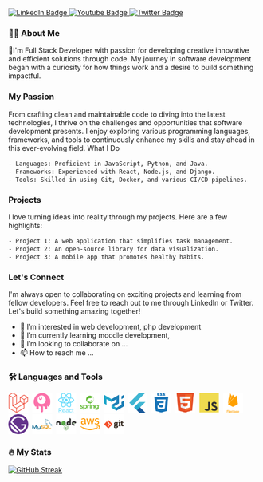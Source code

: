 <div id="badges">
  <a href="[your-linkedin-URL](https://www.linkedin.com/in/eric-yullu-728b7a74/)">
    <img src="https://img.shields.io/badge/LinkedIn-blue?style=for-the-badge&logo=linkedin&logoColor=white" alt="LinkedIn Badge"/>
  </a>
  <a href="your-youtube-URL">
    <img src="https://img.shields.io/badge/YouTube-red?style=for-the-badge&logo=youtube&logoColor=white" alt="Youtube Badge"/>
  </a>
  <a href="your-twitter-URL">
    <img src="https://img.shields.io/badge/Twitter-blue?style=for-the-badge&logo=twitter&logoColor=white" alt="Twitter Badge"/>
  </a>
</div>

### :woman_technologist: About Me

👋I'm Full Stack Developer with passion for developing creative innovative and efficient solutions through code. My journey in software development began with a curiosity for how things work and a desire to build something impactful.
### My Passion

From crafting clean and maintainable code to diving into the latest technologies, I thrive on the challenges and opportunities that software development presents. I enjoy exploring various programming languages, frameworks, and tools to continuously enhance my skills and stay ahead in this ever-evolving field.
What I Do

    - Languages: Proficient in JavaScript, Python, and Java.
    - Frameworks: Experienced with React, Node.js, and Django.
    - Tools: Skilled in using Git, Docker, and various CI/CD pipelines.

### Projects

I love turning ideas into reality through my projects. Here are a few highlights:

    - Project 1: A web application that simplifies task management.
    - Project 2: An open-source library for data visualization.
    - Project 3: A mobile app that promotes healthy habits.

### Let's Connect

I'm always open to collaborating on exciting projects and learning from fellow developers. Feel free to reach out to me through LinkedIn or Twitter. Let's build something amazing together!
- 👀 I’m interested in web development, php development
- 🌱 I’m currently learning moodle development, 
- 💞️ I’m looking to collaborate on ...
- 📫 How to reach me ...
### :hammer_and_wrench: Languages and Tools
<div>
  <img src="https://github.com/devicons/devicon/blob/master/icons/laravel/laravel-original.svg" title="Laravel" alt="Laravel" width="40" height="40"/>&nbsp;
  <img src="https://github.com/devicons/devicon/blob/master/icons/livewire/livewire-plain.svg" title="Livewire" alt="Laravel" width="40" height="40"/>&nbsp;
  <img src="https://github.com/devicons/devicon/blob/master/icons/react/react-original-wordmark.svg" title="React" alt="React" width="40" height="40"/>&nbsp;
  <img src="https://github.com/devicons/devicon/blob/master/icons/spring/spring-original-wordmark.svg" title="Spring" alt="Spring" width="40" height="40"/>&nbsp;
  <img src="https://github.com/devicons/devicon/blob/master/icons/materialui/materialui-original.svg" title="Material UI" alt="Material UI" width="40" height="40"/>&nbsp;
  <img src="https://github.com/devicons/devicon/blob/master/icons/flutter/flutter-original.svg" title="Flutter" alt="Flutter" width="40" height="40"/>&nbsp;
  <img src="https://github.com/devicons/devicon/blob/master/icons/css3/css3-plain-wordmark.svg"  title="CSS3" alt="CSS" width="40" height="40"/>&nbsp;
  <img src="https://github.com/devicons/devicon/blob/master/icons/html5/html5-original.svg" title="HTML5" alt="HTML" width="40" height="40"/>&nbsp;
  <img src="https://github.com/devicons/devicon/blob/master/icons/javascript/javascript-original.svg" title="JavaScript" alt="JavaScript" width="40" height="40"/>&nbsp;
  <img src="https://github.com/devicons/devicon/blob/master/icons/firebase/firebase-plain-wordmark.svg" title="Firebase" alt="Firebase" width="40" height="40"/>&nbsp;
  <img src="https://github.com/devicons/devicon/blob/master/icons/gatsby/gatsby-original.svg" title="Gatsby"  alt="Gatsby" width="40" height="40"/>&nbsp;
  <img src="https://github.com/devicons/devicon/blob/master/icons/mysql/mysql-original-wordmark.svg" title="MySQL"  alt="MySQL" width="40" height="40"/>&nbsp;
  <img src="https://github.com/devicons/devicon/blob/master/icons/nodejs/nodejs-original-wordmark.svg" title="NodeJS" alt="NodeJS" width="40" height="40"/>&nbsp;
  <img src="https://github.com/devicons/devicon/blob/master/icons/amazonwebservices/amazonwebservices-plain-wordmark.svg" title="AWS" alt="AWS" width="40" height="40"/>&nbsp;
  <img src="https://github.com/devicons/devicon/blob/master/icons/git/git-original-wordmark.svg" title="Git" **alt="Git" width="40" height="40"/>
</div>

### :fire: My Stats 
[![GitHub Streak](http://github-readme-streak-stats.herokuapp.com?user=yullu%20&theme=dark&card_width=498)](https://git.io/streak-stats)
